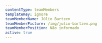 ```yaml
---
contentType: teamMembers
templateKey: ignore
teamMemberName: Júlio Bartzen
teamMemberPicture: /img/julio-bartzen.png
teamMemberPosition: Não informado
active: true
---
```

